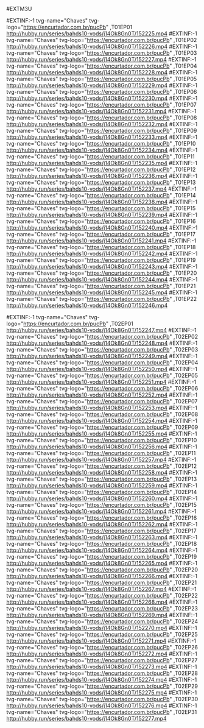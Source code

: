 #EXTM3U

#EXTINF:-1 tvg-name="Chaves" tvg-logo="https://encurtador.com.br/pucPb" ,T01EP01
http://hubby.run/series/bahds10-vods/j14Ok8Gn0T/152225.mp4
#EXTINF:-1 tvg-name="Chaves" tvg-logo="https://encurtador.com.br/pucPb" ,T01EP02
http://hubby.run/series/bahds10-vods/j14Ok8Gn0T/152226.mp4
#EXTINF:-1 tvg-name="Chaves" tvg-logo="https://encurtador.com.br/pucPb" ,T01EP03
http://hubby.run/series/bahds10-vods/j14Ok8Gn0T/152227.mp4
#EXTINF:-1 tvg-name="Chaves" tvg-logo="https://encurtador.com.br/pucPb" ,T01EP04
http://hubby.run/series/bahds10-vods/j14Ok8Gn0T/152228.mp4
#EXTINF:-1 tvg-name="Chaves" tvg-logo="https://encurtador.com.br/pucPb" ,T01EP05
http://hubby.run/series/bahds10-vods/j14Ok8Gn0T/152229.mp4
#EXTINF:-1 tvg-name="Chaves" tvg-logo="https://encurtador.com.br/pucPb" ,T01EP06
http://hubby.run/series/bahds10-vods/j14Ok8Gn0T/152230.mp4
#EXTINF:-1 tvg-name="Chaves" tvg-logo="https://encurtador.com.br/pucPb" ,T01EP07
http://hubby.run/series/bahds10-vods/j14Ok8Gn0T/152231.mp4
#EXTINF:-1 tvg-name="Chaves" tvg-logo="https://encurtador.com.br/pucPb" ,T01EP08
http://hubby.run/series/bahds10-vods/j14Ok8Gn0T/152232.mp4
#EXTINF:-1 tvg-name="Chaves" tvg-logo="https://encurtador.com.br/pucPb" ,T01EP09
http://hubby.run/series/bahds10-vods/j14Ok8Gn0T/152233.mp4
#EXTINF:-1 tvg-name="Chaves" tvg-logo="https://encurtador.com.br/pucPb" ,T01EP10
http://hubby.run/series/bahds10-vods/j14Ok8Gn0T/152234.mp4
#EXTINF:-1 tvg-name="Chaves" tvg-logo="https://encurtador.com.br/pucPb" ,T01EP11
http://hubby.run/series/bahds10-vods/j14Ok8Gn0T/152235.mp4
#EXTINF:-1 tvg-name="Chaves" tvg-logo="https://encurtador.com.br/pucPb" ,T01EP12
http://hubby.run/series/bahds10-vods/j14Ok8Gn0T/152236.mp4
#EXTINF:-1 tvg-name="Chaves" tvg-logo="https://encurtador.com.br/pucPb" ,T01EP13
http://hubby.run/series/bahds10-vods/j14Ok8Gn0T/152237.mp4
#EXTINF:-1 tvg-name="Chaves" tvg-logo="https://encurtador.com.br/pucPb" ,T01EP14
http://hubby.run/series/bahds10-vods/j14Ok8Gn0T/152238.mp4
#EXTINF:-1 tvg-name="Chaves" tvg-logo="https://encurtador.com.br/pucPb" ,T01EP15
http://hubby.run/series/bahds10-vods/j14Ok8Gn0T/152239.mp4
#EXTINF:-1 tvg-name="Chaves" tvg-logo="https://encurtador.com.br/pucPb" ,T01EP16
http://hubby.run/series/bahds10-vods/j14Ok8Gn0T/152240.mp4
#EXTINF:-1 tvg-name="Chaves" tvg-logo="https://encurtador.com.br/pucPb" ,T01EP17
http://hubby.run/series/bahds10-vods/j14Ok8Gn0T/152241.mp4
#EXTINF:-1 tvg-name="Chaves" tvg-logo="https://encurtador.com.br/pucPb" ,T01EP18
http://hubby.run/series/bahds10-vods/j14Ok8Gn0T/152242.mp4
#EXTINF:-1 tvg-name="Chaves" tvg-logo="https://encurtador.com.br/pucPb" ,T01EP19
http://hubby.run/series/bahds10-vods/j14Ok8Gn0T/152243.mp4
#EXTINF:-1 tvg-name="Chaves" tvg-logo="https://encurtador.com.br/pucPb" ,T01EP20
http://hubby.run/series/bahds10-vods/j14Ok8Gn0T/152244.mp4
#EXTINF:-1 tvg-name="Chaves" tvg-logo="https://encurtador.com.br/pucPb" ,T01EP21
http://hubby.run/series/bahds10-vods/j14Ok8Gn0T/152245.mp4
#EXTINF:-1 tvg-name="Chaves" tvg-logo="https://encurtador.com.br/pucPb" ,T01EP22
http://hubby.run/series/bahds10-vods/j14Ok8Gn0T/152246.mp4

#EXTINF:-1 tvg-name="Chaves" tvg-logo="https://encurtador.com.br/pucPb" ,T02EP01
http://hubby.run/series/bahds10-vods/j14Ok8Gn0T/152247.mp4
#EXTINF:-1 tvg-name="Chaves" tvg-logo="https://encurtador.com.br/pucPb" ,T02EP02
http://hubby.run/series/bahds10-vods/j14Ok8Gn0T/152248.mp4
#EXTINF:-1 tvg-name="Chaves" tvg-logo="https://encurtador.com.br/pucPb" ,T02EP03
http://hubby.run/series/bahds10-vods/j14Ok8Gn0T/152249.mp4
#EXTINF:-1 tvg-name="Chaves" tvg-logo="https://encurtador.com.br/pucPb" ,T02EP04
http://hubby.run/series/bahds10-vods/j14Ok8Gn0T/152250.mp4
#EXTINF:-1 tvg-name="Chaves" tvg-logo="https://encurtador.com.br/pucPb" ,T02EP05
http://hubby.run/series/bahds10-vods/j14Ok8Gn0T/152251.mp4
#EXTINF:-1 tvg-name="Chaves" tvg-logo="https://encurtador.com.br/pucPb" ,T02EP06
http://hubby.run/series/bahds10-vods/j14Ok8Gn0T/152252.mp4
#EXTINF:-1 tvg-name="Chaves" tvg-logo="https://encurtador.com.br/pucPb" ,T02EP07
http://hubby.run/series/bahds10-vods/j14Ok8Gn0T/152253.mp4
#EXTINF:-1 tvg-name="Chaves" tvg-logo="https://encurtador.com.br/pucPb" ,T02EP08
http://hubby.run/series/bahds10-vods/j14Ok8Gn0T/152254.mp4
#EXTINF:-1 tvg-name="Chaves" tvg-logo="https://encurtador.com.br/pucPb" ,T02EP09
http://hubby.run/series/bahds10-vods/j14Ok8Gn0T/152255.mp4
#EXTINF:-1 tvg-name="Chaves" tvg-logo="https://encurtador.com.br/pucPb" ,T02EP10
http://hubby.run/series/bahds10-vods/j14Ok8Gn0T/152256.mp4
#EXTINF:-1 tvg-name="Chaves" tvg-logo="https://encurtador.com.br/pucPb" ,T02EP11
http://hubby.run/series/bahds10-vods/j14Ok8Gn0T/152257.mp4
#EXTINF:-1 tvg-name="Chaves" tvg-logo="https://encurtador.com.br/pucPb" ,T02EP12
http://hubby.run/series/bahds10-vods/j14Ok8Gn0T/152258.mp4
#EXTINF:-1 tvg-name="Chaves" tvg-logo="https://encurtador.com.br/pucPb" ,T02EP13
http://hubby.run/series/bahds10-vods/j14Ok8Gn0T/152259.mp4
#EXTINF:-1 tvg-name="Chaves" tvg-logo="https://encurtador.com.br/pucPb" ,T02EP14
http://hubby.run/series/bahds10-vods/j14Ok8Gn0T/152260.mp4
#EXTINF:-1 tvg-name="Chaves" tvg-logo="https://encurtador.com.br/pucPb" ,T02EP15
http://hubby.run/series/bahds10-vods/j14Ok8Gn0T/152261.mp4
#EXTINF:-1 tvg-name="Chaves" tvg-logo="https://encurtador.com.br/pucPb" ,T02EP16
http://hubby.run/series/bahds10-vods/j14Ok8Gn0T/152262.mp4
#EXTINF:-1 tvg-name="Chaves" tvg-logo="https://encurtador.com.br/pucPb" ,T02EP17
http://hubby.run/series/bahds10-vods/j14Ok8Gn0T/152263.mp4
#EXTINF:-1 tvg-name="Chaves" tvg-logo="https://encurtador.com.br/pucPb" ,T02EP18
http://hubby.run/series/bahds10-vods/j14Ok8Gn0T/152264.mp4
#EXTINF:-1 tvg-name="Chaves" tvg-logo="https://encurtador.com.br/pucPb" ,T02EP19
http://hubby.run/series/bahds10-vods/j14Ok8Gn0T/152265.mp4
#EXTINF:-1 tvg-name="Chaves" tvg-logo="https://encurtador.com.br/pucPb" ,T02EP20
http://hubby.run/series/bahds10-vods/j14Ok8Gn0T/152266.mp4
#EXTINF:-1 tvg-name="Chaves" tvg-logo="https://encurtador.com.br/pucPb" ,T02EP21
http://hubby.run/series/bahds10-vods/j14Ok8Gn0T/152267.mp4
#EXTINF:-1 tvg-name="Chaves" tvg-logo="https://encurtador.com.br/pucPb" ,T02EP22
http://hubby.run/series/bahds10-vods/j14Ok8Gn0T/152268.mp4
#EXTINF:-1 tvg-name="Chaves" tvg-logo="https://encurtador.com.br/pucPb" ,T02EP23
http://hubby.run/series/bahds10-vods/j14Ok8Gn0T/152269.mp4
#EXTINF:-1 tvg-name="Chaves" tvg-logo="https://encurtador.com.br/pucPb" ,T02EP24
http://hubby.run/series/bahds10-vods/j14Ok8Gn0T/152270.mp4
#EXTINF:-1 tvg-name="Chaves" tvg-logo="https://encurtador.com.br/pucPb" ,T02EP25
http://hubby.run/series/bahds10-vods/j14Ok8Gn0T/152271.mp4
#EXTINF:-1 tvg-name="Chaves" tvg-logo="https://encurtador.com.br/pucPb" ,T02EP26
http://hubby.run/series/bahds10-vods/j14Ok8Gn0T/152272.mp4
#EXTINF:-1 tvg-name="Chaves" tvg-logo="https://encurtador.com.br/pucPb" ,T02EP27
http://hubby.run/series/bahds10-vods/j14Ok8Gn0T/152273.mp4
#EXTINF:-1 tvg-name="Chaves" tvg-logo="https://encurtador.com.br/pucPb" ,T02EP28
http://hubby.run/series/bahds10-vods/j14Ok8Gn0T/152274.mp4
#EXTINF:-1 tvg-name="Chaves" tvg-logo="https://encurtador.com.br/pucPb" ,T02EP29
http://hubby.run/series/bahds10-vods/j14Ok8Gn0T/152275.mp4
#EXTINF:-1 tvg-name="Chaves" tvg-logo="https://encurtador.com.br/pucPb" ,T02EP30
http://hubby.run/series/bahds10-vods/j14Ok8Gn0T/152276.mp4
#EXTINF:-1 tvg-name="Chaves" tvg-logo="https://encurtador.com.br/pucPb" ,T02EP31
http://hubby.run/series/bahds10-vods/j14Ok8Gn0T/152277.mp4
